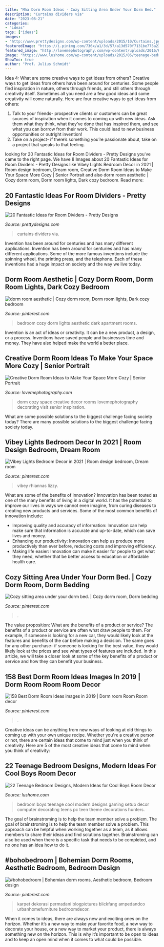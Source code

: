 ```yaml
---
title: "Mha Dorm Room Ideas - Cozy Sitting Area Under Your Dorm Bed."
description: "Curtains dividers via"
date: "2023-08-21"
categories:
- "ideas"
tags: ["ideas"]
images:
- "http://www.prettydesigns.com/wp-content/uploads/2015/10/Curtains.jpg"
featuredImage: "https://i.pinimg.com/736x/a1/3d/57/a13d570f7131be775a2336d9cd6fcb33.jpg"
featured_image: "http://lovemephotography.com/wp-content/uploads/2016/09/Chapter-12-Dorm-Room-Ideas-01.jpg"
image: "https://www.lushome.com/wp-content/uploads/2015/06/teenage-bedroom-designs-boys-teens-room-decorations-14.jpg"
ShowToc: true
author: "Prof. Julius Schmidt"
---
```



Idea 4: What are some creative ways to get ideas from others?
Creative ways to get ideas from others have been around for centuries. Some people find inspiration in nature, others through friends, and still others through creativity itself. Sometimes all you need are a few good ideas and some creativity will come naturally. Here are four creative ways to get ideas from others: 
1) Talk to your friends- prospective clients or customers can be great sources of inspiration when it comes to coming up with new ideas. Ask them what they think, what they’ve done that has inspired them, and see what you can borrow from their work. This could lead to new business opportunities or outright invention! 
2) Take on a project- if there’s something you’re passionate about, take on a project that speaks to that feeling.

	

		
looking for 20 Fantastic Ideas for Room Dividers - Pretty Designs you've came to the right page. We have 8 Images about 20 Fantastic Ideas for Room Dividers - Pretty Designs like Vibey Lights Bedroom Decor in 2021 | Room design bedroom, Dream room, Creative Dorm Room Ideas to Make Your Space More Cozy | Senior Portrait and also dorm room aesthetic | Cozy dorm room, Dorm room lights, Dark cozy bedroom. Read more:
		
    
## 20 Fantastic Ideas For Room Dividers - Pretty Designs

<img loading=lazy src="http://www.prettydesigns.com/wp-content/uploads/2015/10/Curtains.jpg" onerror="this.onerror=null;this.src='https://tse3.mm.bing.net/th?id=OIP.p2oqPh2VPMqCimosuHdWzgHaHa&amp;pid=15.1';" alt="20 Fantastic Ideas for Room Dividers - Pretty Designs">

_Source: prettydesigns.com_

>curtains dividers via. 

	

Invention has been around for centuries and has many different applications.
Invention has been around for centuries and has many different applications. Some of the more famous inventions include the spinning wheel, the printing press, and the telephone. Each of these inventions had a huge impact on society and the way we live today.

    
## Dorm Room Aesthetic | Cozy Dorm Room, Dorm Room Lights, Dark Cozy Bedroom

<img loading=lazy src="https://i.pinimg.com/736x/a1/3d/57/a13d570f7131be775a2336d9cd6fcb33.jpg" onerror="this.onerror=null;this.src='https://tse3.mm.bing.net/th?id=OIP.GUWu8XS3c2zSY9WEm_KnBAHaJ3&amp;pid=15.1';" alt="dorm room aesthetic | Cozy dorm room, Dorm room lights, Dark cozy bedroom">

_Source: pinterest.com_

>bedroom cozy dorm lights aesthetic dark apartment rooms. 

	

Invention is an act of ideas or creativity. It can be a new product, a design, or a process. Inventions have saved people and businesses time and money. They have also helped make the world a better place.

    
## Creative Dorm Room Ideas To Make Your Space More Cozy | Senior Portrait

<img loading=lazy src="http://lovemephotography.com/wp-content/uploads/2016/09/Chapter-12-Dorm-Room-Ideas-01.jpg" onerror="this.onerror=null;this.src='https://tse2.mm.bing.net/th?id=OIP.si95z-AmW-LC7xcO99CobAHaL2&amp;pid=15.1';" alt="Creative Dorm Room Ideas to Make Your Space More Cozy | Senior Portrait">

_Source: lovemephotography.com_

>dorm cozy space creative decor rooms lovemephotography decorating visit senior inspiration. 

	

What are some possible solutions to the biggest challenge facing society today?
There are many possible solutions to the biggest challenge facing society today.

    
## Vibey Lights Bedroom Decor In 2021 | Room Design Bedroom, Dream Room

<img loading=lazy src="https://i.pinimg.com/736x/6f/9b/21/6f9b21377af3fd8d81c93465a6ffa363.jpg" onerror="this.onerror=null;this.src='https://tse1.mm.bing.net/th?id=OIP.TmbkduU6JCkXvgJmIGFZ0QHaJ3&amp;pid=15.1';" alt="Vibey Lights Bedroom Decor in 2021 | Room design bedroom, Dream room">

_Source: pinterest.com_

>vibey rhiannas lizzy. 

	

What are some of the benefits of innovation?
Innovation has been touted as one of the many benefits of living in a digital world. It has the potential to improve our lives in ways we cannot even imagine, from curing diseases to creating new products and services. Some of the most common benefits of innovation include: 
- Improving quality and accuracy of information: Innovation can help make sure that information is accurate and up-to-date, which can save lives and money. 
- Enhancing our productivity: Innovation can help us produce more productively than ever before, reducing costs and improving efficiency. 
- Making life easier: Innovation can make it easier for people to get what they need, whether that be better access to education or affordable health care.

    
## Cozy Sitting Area Under Your Dorm Bed. | Cozy Dorm Room, Dorm Bedding

<img loading=lazy src="https://i.pinimg.com/736x/55/f8/38/55f8382f9e4e0c473ac6d91ca369868f--sitting-area-dorm.jpg" onerror="this.onerror=null;this.src='https://tse3.mm.bing.net/th?id=OIP.eVMFDxliNmyAjYEu6x4n0AHaJ3&amp;pid=15.1';" alt="Cozy sitting area under your dorm bed. | Cozy dorm room, Dorm bedding">

_Source: pinterest.com_

>. 

	

The value proposition: What are the benefits of a product or service?
The benefits of a product or service are often what draw people to them. For example, if someone is looking for a new car, they would likely look at the features and benefits of the car before making a decision. The same goes for any other purchase- if someone is looking for the best value, they would likely look at the prices and see what types of features are included. In this article, we will take a closer look at some of the key benefits of a product or service and how they can benefit your business.

    
## 158 Best Dorm Room Ideas Images In 2019 | Dorm Room Room Room Decor

<img loading=lazy src="https://i.pinimg.com/736x/c5/e9/38/c5e938427989dbf09d23a59a8fcaee84.jpg" onerror="this.onerror=null;this.src='https://tse2.mm.bing.net/th?id=OIP.KFc_llP7o_IIye5RkMKTHwHaJ3&amp;pid=15.1';" alt="158 Best Dorm Room Ideas images in 2019 | Dorm room Room Room decor">

_Source: pinterest.com_

>. 

	

Creative ideas can be anything from new ways of looking at old things to coming up with your own unique recipe. Whether you're a creative person or not, there are certain ideas that come to mind just when you think of creativity. Here are 5 of the most creative ideas that come to mind when you think of creativity: 

    
## 22 Teenage Bedroom Designs, Modern Ideas For Cool Boys Room Decor

<img loading=lazy src="https://www.lushome.com/wp-content/uploads/2015/06/teenage-bedroom-designs-boys-teens-room-decorations-14.jpg" onerror="this.onerror=null;this.src='https://tse4.mm.bing.net/th?id=OIP.aQj6bbRCy9g4JzYIFLoq5gHaFo&amp;pid=15.1';" alt="22 Teenage Bedroom Designs, Modern Ideas for Cool Boys Room Decor">

_Source: lushome.com_

>bedroom boys teenage cool modern designs gaming setup decor computer decorating teens pc teen theme decorations hunters. 

	

The goal of brainstroming is to help the team member solve a problem.
The goal of brainstroming is to help the team member solve a problem. This approach can be helpful when working together as a team, as it allows members to share their ideas and find solutions together. Brainstroming can also be used when there is a specific task that needs to be completed, and no one has an idea how to do it.

    
## #bohobedroom | Bohemian Dorm Rooms, Aesthetic Bedroom, Bedroom Design

<img loading=lazy src="https://i.pinimg.com/736x/b0/56/3e/b0563e6eec2b456715dd42f23b7e410c.jpg" onerror="this.onerror=null;this.src='https://tse2.mm.bing.net/th?id=OIP.xJ9SBsAchgWh1BTzR6HrGwHaLH&amp;pid=15.1';" alt="#bohobedroom | Bohemian dorm rooms, Aesthetic bedroom, Bedroom design">

_Source: pinterest.com_

>karpet dekorasi permadani blogpictures blickfang ampedandco urbanhomefurniture bedroomdecor. 

	

When it comes to ideas, there are always new and exciting ones on the horizon. Whether it’s a new way to make your favorite food, a new way to decorate your house, or a new way to market your product, there is always something new on the horizon. This is why it’s important to be open to ideas and to keep an open mind when it comes to what could be possible.

